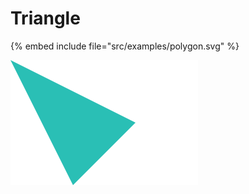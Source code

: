 # Triangle

{% embed include file="src/examples/polygon.svg" %}

![Triangle](../examples/polygon.svg)


